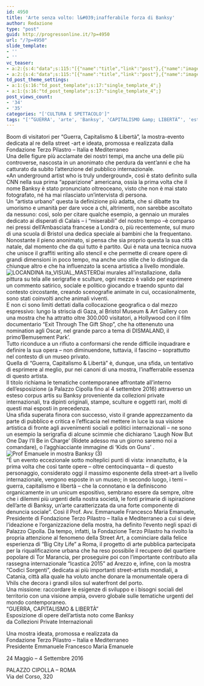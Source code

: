 ```yaml
---
id: 4950
title: 'Arte senza volto: l&#039;inafferabile forza di Banksy'
author: Redazione
type: "post"
guid: http://progressonline.it/?p=4950
url: "/?p=4950"
slide_template:
- ''
- ''
vc_teaser:
- a:2:{s:4:"data";s:115:"[{"name":"title","link":"post"},{"name":"image","image":"featured","link":"none"},{"name":"text","mode":"excerpt"}]";s:7:"bgcolor";s:0:"";}
- a:2:{s:4:"data";s:115:"[{"name":"title","link":"post"},{"name":"image","image":"featured","link":"none"},{"name":"text","mode":"excerpt"}]";s:7:"bgcolor";s:0:"";}
td_post_theme_settings:
- a:1:{s:16:"td_post_template";s:17:"single_template_4";}
- a:1:{s:16:"td_post_template";s:17:"single_template_4";}
post_views_count:
- '34'
- '35'
categories: "['CULTURA E SPETTACOLO']"
tags: "['“GUERRA', 'arte', 'Banksy', 'CAPITALISMO &amp; LIBERTÀ”', 'estate 2016', 'Fondazione terzo Pilastro', 'mostre', 'murales', 'news', 'Palazzo Cipolla', 'Roma', 'street art', 'turismo']"
---
```


Boom di visitatori per “Guerra, Capitalismo &amp; Libertà”, la mostra-evento dedicata al re della street -art e ideata, promossa e realizzata dalla Fondazione Terzo Pilastro – Italia e Mediterraneo  
Una delle figure più acclamate dei nostri tempi, ma anche una delle più controverse, nascosta in un anonimato che perdura da vent’anni e che ha catturato da subito l’attenzione del pubblico internazionale.  
«An underground artist who is truly underground», così è stato definito sulla CNN nella sua prima “apparizione” americana, ossia la prima volta che il nome Banksy è stato pronunciato oltreoceano, visto che non è mai stato fotografato, né ha mai rilasciato un’intervista di persona.  
Un “artista urbano” questa la definizione più adatta, che si dibatte tra umorismo e umanità per dare voce a chi, altrimenti, non sarebbe ascoltato da nessuno: così, solo per citare qualche esempio, a gennaio un murales dedicato ai disperati di Calais – i “miserabili” del nostro tempo –è comparso nei pressi dell’Ambasciata francese a Londra o, più recentemente, sul muro di una scuola di Bristol una dedica speciale ai bambini che la frequentano.  
Nonostante il pieno anonimato, si pensa che sia proprio questa la sua città natale, dal momento che da qui tutto è partito. Qui è nata una tecnica nuova che unisce il graffiti writing allo stencil e che permette di creare opere di grandi dimensioni in poco tempo, ma anche uno stile che lo distingue da chiunque altro e che ha influenzato la scena artistica a livello mondiale.![LOCANDINA ita_VISUAL_MASTER](https://progressonline.it/wp-content/uploads/LOCANDINA-ita_VISUAL_MASTER-e1467385810300-293x300.jpg)Dai murales all’installazione, dalla pittura su tela alle serigrafie e sculture, ogni mezzo è valido per esprimere un commento satirico, sociale e politico giocando e traendo spunto dal contesto circostante, creando scenografie animate in cui, occasionalmente, sono stati coinvolti anche animali viventi.  
E non ci sono limiti dettati dalla collocazione geografica o dal mezzo espressivo: lungo la striscia di Gaza, al Bristol Museum &amp; Art Gallery con una mostra che ha attratto oltre 300.000 visitatori, a Hollywood con il film documentario “Exit Through The Gift Shop”, che ha ottenenuto una nomination agli Oscar, nel grande parco a tema di DISMALAND, il primo‘Bemusement Park’.  
Tutto riconduce a un rifiuto a conformarsi che rende difficile inquadrare e definire la sua opera – non diminuendone, tuttavia, il fascino – soprattutto nel contesto di un museo privato.  
Quella di “Guerra, Capitalismo &amp; Libertà” è, dunque, una sfida, un tentativo di esprimere al meglio, pur nei canoni di una mostra, l’inafferrabile essenza di questo artista.  
Il titolo richiama le tematiche contemporanee affrontate all’interno dell’esposizione (a Palazzo Cipolla fino al 4 settembre 2016) attraverso un esteso corpus artis su Banksy proveniente da collezioni private internazionali, tra dipinti originali, stampe, sculture e oggetti rari, molti di questi mai esposti in precedenza.  
Una sfida superata finora con successo, visto il grande apprezzamento da parte di pubblico e critica e l’efficacia nel mettere in luce la sua visione artistica di fronte agli avvenimenti sociali e politici internazionali – ne sono un esempio la serigrafia di alcune scimmie che dichiarano ‘Laugh Now But One Day I’ll Be in Charge’ (Ridete adesso ma un giorno saremo noi a comandare), o l’agghiacciante immagine di ‘Kids on Guns’ .![Prof Emanuele in mostra Banksy (3)](https://progressonline.it/wp-content/uploads/Prof-Emanuele-in-mostra-Banksy-3-300x200.jpg)  
“È un evento eccezionale sotto molteplici punti di vista: innanzitutto, è la prima volta che così tante opere – oltre centocinquanta – di questo personaggio, considerato oggi il massimo esponente della street-art a livello internazionale, vengono esposte in un museo; in secondo luogo, i temi – guerra, capitalismo e libertà – che la connotano e la definiscono organicamente in un unicum espositivo, sembrano essere da sempre, oltre che i dilemmi più urgenti della nostra società, le fonti primarie di ispirazione dell’arte di Banksy, un’arte caratterizzata da una forte componente di denuncia sociale”. Così il Prof. Avv. Emmanuele Francesco Maria Emanuele, Presidente di Fondazione Terzo Pilastro – Italia e Mediterraneo a cui si deve l’ideazione e l’organizzazione della mostra, ha definito l’evento negli spazi di Palazzo Cipolla. Da tempo, infatti, la Fondazione Terzo Pilastro ha rivolto la propria attenzione al fenomeno della Street Art, a cominciare dalla felice esperienza di “Big City Life” a Roma, il progetto di arte pubblica partecipata per la riqualificazione urbana che ha reso possibile il recupero del quartiere popolare di Tor Marancia, per proseguire poi con l’importante contributo alla rassegna internazionale “Icastica 2015” ad Arezzo e, infine, con la mostra “Codici Sorgenti”, dedicata ai più importanti street-artists mondiali, a Catania, città alla quale ha voluto anche donare la monumentale opera di Vhils che decora i grandi silos sul waterfront del porto.  
Una missione: raccordare le esigenze di sviluppo e i bisogni sociali del territorio con una visione ampia, ovvero globale sulle tematiche urgenti del mondo contemporaneo.  
“GUERRA, CAPITALISMO &amp; LIBERTÀ”  
Esposizione di opere dell’artista noto come Banksy  
da Collezioni Private Internazionali

Una mostra ideata, promossa e realizzata da  
Fondazione Terzo Pilastro – Italia e Mediterraneo  
Presidente Emmanuele Francesco Maria Emanuele

24 Maggio – 4 Settembre 2016

PALAZZO CIPOLLA – ROMA  
Via del Corso, 320